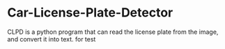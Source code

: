 # Car-License-Plate-Detector
CLPD is a python program that can read the license plate from the image, and convert it into text.
for test 